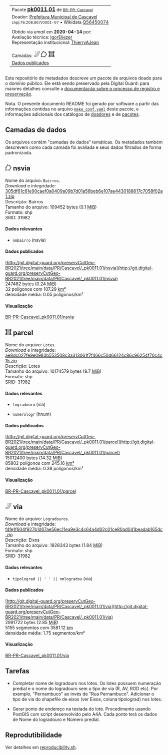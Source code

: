 <aside>
<table align="right" style="padding: 1em">
<tr><td>Pacote <a target="_git" title="link canônico para o git deste pacote" href="http://git.digital-guard.org/preserv-BR/blob/main/data/PR/Cascavel/_pk0011.01"><big><b>pk0011.01</b></big></a> de <small><a target="_osmcodes" title="Jurisdição" href="https://osm.codes/BR-PR-Cascavel">BR-PR-Cascavel</a></small>
</td></tr>
<tr><td>
Doador: <a rel="external" target="_doador" href="http://www.cascavel.pr.gov.br/">Prefeitura Municipal de Cascavel</a><br/>
<small>cnpj:76.208.867/0001-07</small> • Wikidata <a rel="external" target="_doador" title="link descritor Wikidata do doador" href="https://www.wikidata.org/wiki/Q56450074">Q56450074</a></small><br/>

Obtido via <i>email</i> em <b>2020-04-14</b> por:<br/>
 Avaliação técnica: <a rel="external" target="_gitPerson" title="usuário Git" href="https://github.com/IgorEliezer">IgorEliezer</a><br/>
 Representação institucional: <a rel="external" target="_gitPerson" title="usuário Git" href="https://github.com/ThierryAJean">ThierryAJean</a><br/>
</td></tr>
<tr><td>Camadas: <a title="via" href="#-via"><img src="https://raw.githubusercontent.com/digital-guard/preserv/main/docs/assets/layerIcon-via.png" alt="via" width="20"/></a> <a title="nsvia" href="#-nsvia"><img src="https://raw.githubusercontent.com/digital-guard/preserv/main/docs/assets/layerIcon-nsvia.png" alt="nsvia" width="20"/></a> <a title="parcel" href="#-parcel"><img src="https://raw.githubusercontent.com/digital-guard/preserv/main/docs/assets/layerIcon-parcel.png" alt="parcel" width="20"/></a> </td></tr>
<tr><td><a href="http://git.digital-guard.org/preservCutGeo-BR2021/tree/main/data/PR/Cascavel/_pk0011.01">Dados publicados</a></td></tr>
</table>
</aside>

<section>

Este repositório de metadados descreve um pacote de arquivos doado para o domínio público. Ele está sendo preservado pela Digital Guard: para maiores detalhes consulte a [documentação sobre o processo de registro e preservação](https://git.digital-guard.org/preserv/tree/main/docs).

Nota. O presente documento README foi gerado por software a partir das informações contidas no arquivo [`make_conf.yaml`](make_conf.yaml) deste pacote, e informações adicionais dos catálogos de [doadores](https://git.digital-guard.org/preserv-BR/blob/main/data/donor.csv) e de [pacotes](https://git.digital-guard.org/preserv-BR/blob/main/data/donatedPack.csv).

# Camadas de dados

Os arquivos contêm "camadas de dados" temáticas. Os metadados também descrevem como cada camada foi avaliada e seus dados filtrados de forma padronizada.

## <img src="https://raw.githubusercontent.com/digital-guard/preserv/main/docs/assets/layerIcon-nsvia.png" alt="nsvia" width="20"/> nsvia

Nome do arquivo: `Bairros`.<br/>*Download* e integridade: [305df61c61e90caef0a0409a09b7d01a56beb6e107ae4430188617c7058f02a1.zip](http://dl.digital-guard.org/305df61c61e90caef0a0409a09b7d01a56beb6e107ae4430188617c7058f02a1.zip)<br/>Descrição: Bairros<br/>Tamanho do arquivo: 109452 bytes (0.1 <abbr title="mebibyte">MiB</abbr>)<br/>Formato: shp<br/>SRID: 31982

#### Dados relevantes
* `nmbairro` (nsvia)

#### Dados publicados
[http://git.digital-guard.org/preservCutGeo-BR2021/tree/main/data/PR/Cascavel/_pk0011.01/nsvia](http://git.digital-guard.org/preservCutGeo-BR2021/tree/main/data/PR/Cascavel/_pk0011.01/nsvia)<br/>247482 bytes (0.24 <abbr title="mebibyte">MiB</abbr>)<br/>32 polígonos com 107.29 <abbr title="quilômetros quadrados">km²</abbr><br/>densidade média: 0.05 polígonos/km²

#### Visualização
[BR-PR-Cascavel_pk0011.01/nsvia](https://viz.addressforall.org/BR-PR-Cascavel_pk0011.01/nsvia)
## <img src="https://raw.githubusercontent.com/digital-guard/preserv/main/docs/assets/layerIcon-parcel.png" alt="parcel" width="20"/> parcel

Nome do arquivo: `Lotes`.<br/>*Download* e integridade: [ae8dc027fe9e0983b553508c3a313061f7f466c50d66124c86c96254f70c4c15.zip](http://dl.digital-guard.org/ae8dc027fe9e0983b553508c3a313061f7f466c50d66124c86c96254f70c4c15.zip)<br/>Descrição: Lotes<br/>Tamanho do arquivo: 10174579 bytes (9.7 <abbr title="mebibyte">MiB</abbr>)<br/>Formato: shp<br/>SRID: 31982

#### Dados relevantes
* `logradouro` (via)

* `numerologr` (hnum)

#### Dados publicados
[http://git.digital-guard.org/preservCutGeo-BR2021/tree/main/data/PR/Cascavel/_pk0011.01/parcel](http://git.digital-guard.org/preservCutGeo-BR2021/tree/main/data/PR/Cascavel/_pk0011.01/parcel)<br/>15012400 bytes (14.32 <abbr title="mebibyte">MiB</abbr>)<br/>85802 polígonos com 245.16 <abbr title="quilômetros quadrados">km²</abbr><br/>densidade média: 0.38 polígonos/km²

#### Visualização
[BR-PR-Cascavel_pk0011.01/parcel](https://viz.addressforall.org/BR-PR-Cascavel_pk0011.01/parcel)
## <img src="https://raw.githubusercontent.com/digital-guard/preserv/main/docs/assets/layerIcon-via.png" alt="via" width="20"/> via

Nome do arquivo: `Logradouros`.<br/>*Download* e integridade: [f4fe1f604f927b1d07ae56ec11ea9e3c4c64a4d02c01ce80ad041beadab165dc.zip](http://dl.digital-guard.org/f4fe1f604f927b1d07ae56ec11ea9e3c4c64a4d02c01ce80ad041beadab165dc.zip)<br/>Descrição: Eixos<br/>Tamanho do arquivo: 1928343 bytes (1.84 <abbr title="mebibyte">MiB</abbr>)<br/>Formato: shp<br/>SRID: 31982

#### Dados relevantes
* `tipolograd || ' ' || nmlogradou` (via)

#### Dados publicados
[http://git.digital-guard.org/preservCutGeo-BR2021/tree/main/data/PR/Cascavel/_pk0011.01/via](http://git.digital-guard.org/preservCutGeo-BR2021/tree/main/data/PR/Cascavel/_pk0011.01/via)<br/>2991722 bytes (2.85 <abbr title="mebibyte">MiB</abbr>)<br/>5155 segmentos com 3581.12 <abbr title="quilômetros">km</abbr><br/>densidade média: 1.75 segmentos/km²

#### Visualização
[BR-PR-Cascavel_pk0011.01/via](https://viz.addressforall.org/BR-PR-Cascavel_pk0011.01/via)

# Tarefas
* Completar nome de logradouro nos lotes.  Os lotes possuem numeração predial e o nome do logradouro sem o tipo de via (R, AV, ROD etc).  Por exemplo, &quot;Pernambuco&quot; ao invés de &quot;Rua Pernambuco&quot;.  Adicionar o tipo de via do shapefile de eixos (ver Eixos, coluna tipolograd) nos lotes.

* Gerar ponto de endereço na testada do lote.  Procedimento usando PostGIS com script desenvolvido pelo A4A.  Cada ponto terá os dados de Nome do logradouro e Número predial.

</section>
<section>

# Reprodutibilidade

Ver detalhes em [reproducibility.sh](reproducibility.sh).

</section>

